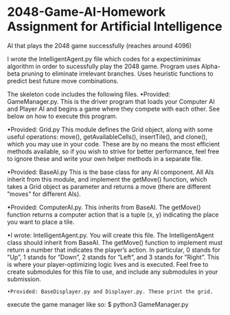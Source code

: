 # 2048-Game-AI-Homework Assignment for Artificial Intelligence
AI that plays the 2048 game successfully (reaches around 4096)

I wrote the IntelligentAgent.py file which codes for a expectiminimax algorithm in order to sucessfully play the 2048 game. Program uses Alpha-beta pruning to eliminate irrelevant branches. Uses heuristic functions to predict best future move combinations.

The skeleton code includes the following files. 
   •Provided: GameManager.py. This is the driver program that loads your Computer AI and Player AI and
begins a game where they compete with each other. See below on how to execute this program.

   •Provided: Grid.py This module defines the Grid object, along with some useful operations: move(),
getAvailableCells(), insertTile(), and clone(), which you may use in your code. These are by no
means the most efficient methods available, so if you wish to strive for better performance, feel free to ignore
these and write your own helper methods in a separate file.

   •Provided: BaseAI.py This is the base class for any AI component. All AIs inherit from this module, and
implement the getMove() function, which takes a Grid object as parameter and returns a move (there are
different ”moves” for different AIs).

   •Provided: ComputerAI.py. This inherits from BaseAI. The getMove() function returns a computer
action that is a tuple (x, y) indicating the place you want to place a tile.

   •I wrote: IntelligentAgent.py. You will create this file. The IntelligentAgent class should inherit from
BaseAI. The getMove() function to implement must return a number that indicates the player’s action. In
particular, 0 stands for ”Up”, 1 stands for ”Down”, 2 stands for ”Left”, and 3 stands for ”Right”.
This is where your player-optimizing logic lives and is executed. Feel free to create submodules for this file to
use, and include any submodules in your submission.

    •Provided: BaseDisplayer.py and Displayer.py. These print the grid.

execute the game manager like so: $ python3 GameManager.py
